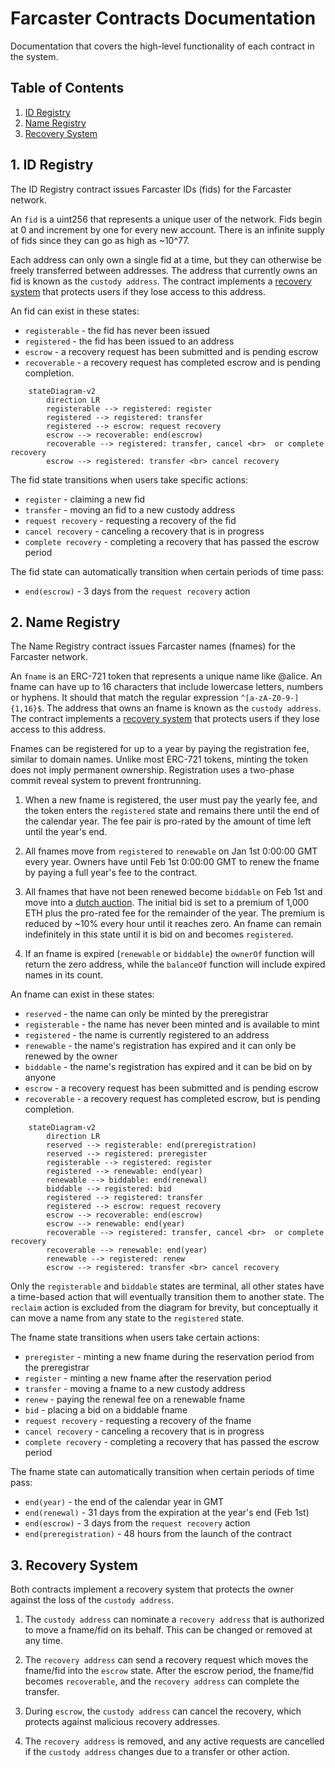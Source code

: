 # Farcaster Contracts Documentation

Documentation that covers the high-level functionality of each contract in the system.

## Table of Contents

1. [ID Registry](#1-id-registry)
2. [Name Registry](#2-name-registry)
3. [Recovery System](#3-recovery-system)

## 1. ID Registry

The ID Registry contract issues Farcaster IDs (fids) for the Farcaster network.

An `fid` is a uint256 that represents a unique user of the network. Fids begin at 0 and increment by one for every new account. There is an infinite supply of fids since they can go as high as ~10^77.

Each address can only own a single fid at a time, but they can otherwise be freely transferred between addresses. The address that currently owns an fid is known as the `custody address`. The contract implements a [recovery system](#3-recovery-system) that protects users if they lose access to this address.

An fid can exist in these states:

- `registerable` - the fid has never been issued
- `registered` - the fid has been issued to an address
- `escrow` - a recovery request has been submitted and is pending escrow
- `recoverable` - a recovery request has completed escrow and is pending completion.

```mermaid
    stateDiagram-v2
        direction LR
        registerable --> registered: register
        registered --> registered: transfer
        registered --> escrow: request recovery
        escrow --> recoverable: end(escrow)
        recoverable --> registered: transfer, cancel <br>  or complete recovery
        escrow --> registered: transfer <br> cancel recovery
```

The fid state transitions when users take specific actions:

- `register` - claiming a new fid
- `transfer` - moving an fid to a new custody address
- `request recovery` - requesting a recovery of the fid
- `cancel recovery` - canceling a recovery that is in progress
- `complete recovery` - completing a recovery that has passed the escrow period

The fid state can automatically transition when certain periods of time pass:

- `end(escrow)` - 3 days from the `request recovery` action

## 2. Name Registry

The Name Registry contract issues Farcaster names (fnames) for the Farcaster network.

An `fname` is an ERC-721 token that represents a unique name like @alice. An fname can have up to 16 characters that include lowercase letters, numbers or hyphens. It should that match the regular expression `^[a-zA-Z0-9-]{1,16}$`. The address that owns an fname is known as the `custody address`. The contract implements a [recovery system](#3-recovery-system) that protects users if they lose access to this address.

Fnames can be registered for up to a year by paying the registration fee, similar to domain names. Unlike most ERC-721 tokens, minting the token does not imply permanent ownership. Registration uses a two-phase commit reveal system to prevent frontrunning.

1. When a new fname is registered, the user must pay the yearly fee, and the token enters the `registered` state and remains there until the end of the calendar year. The fee pair is pro-rated by the amount of time left until the year's end.

2. All fnames move from `registered` to `renewable` on Jan 1st 0:00:00 GMT every year. Owners have until Feb 1st 0:00:00 GMT to renew the fname by paying a full year's fee to the contract.

3. All fnames that have not been renewed become `biddable` on Feb 1st and move into a [dutch auction](https://en.wikipedia.org/wiki/Dutch_auction). The initial bid is set to a premium of 1,000 ETH plus the pro-rated fee for the remainder of the year. The premium is reduced by ~10% every hour until it reaches zero. An fname can remain indefinitely in this state until it is bid on and becomes `registered`.

4. If an fname is expired (`renewable` or `biddable`) the `ownerOf` function will return the zero address, while the `balanceOf` function will include expired names in its count.

An fname can exist in these states:

- `reserved` - the name can only be minted by the preregistrar
- `registerable` - the name has never been minted and is available to mint
- `registered` - the name is currently registered to an address
- `renewable` - the name's registration has expired and it can only be renewed by the owner
- `biddable` - the name's registration has expired and it can be bid on by anyone
- `escrow` - a recovery request has been submitted and is pending escrow
- `recoverable` - a recovery request has completed escrow, but is pending completion.

```mermaid
    stateDiagram-v2
        direction LR
        reserved --> registerable: end(preregistration)
        reserved --> registered: preregister
        registerable --> registered: register
        registered --> renewable: end(year)
        renewable --> biddable: end(renewal)
        biddable --> registered: bid
        registered --> registered: transfer
        registered --> escrow: request recovery
        escrow --> recoverable: end(escrow)
        escrow --> renewable: end(year)
        recoverable --> registered: transfer, cancel <br>  or complete recovery
        recoverable --> renewable: end(year)
        renewable --> registered: renew
        escrow --> registered: transfer <br> cancel recovery
```

Only the `registerable` and `biddable` states are terminal, all other states have a time-based action that will eventually transition them to another state. The `reclaim` action is excluded from the diagram for brevity, but conceptually it can move a name from any state to the `registered` state.

The fname state transitions when users take certain actions:

- `preregister` - minting a new fname during the reservation period from the preregistrar
- `register` - minting a new fname after the reservation period
- `transfer` - moving a fname to a new custody address
- `renew` - paying the renewal fee on a renewable fname
- `bid` - placing a bid on a biddable fname
- `request recovery` - requesting a recovery of the fname
- `cancel recovery` - canceling a recovery that is in progress
- `complete recovery` - completing a recovery that has passed the escrow period

The fname state can automatically transition when certain periods of time pass:

- `end(year)` - the end of the calendar year in GMT
- `end(renewal)` - 31 days from the expiration at the year's end (Feb 1st)
- `end(escrow)` - 3 days from the `request recovery` action
- `end(preregistration)` - 48 hours from the launch of the contract

## 3. Recovery System

Both contracts implement a recovery system that protects the owner against the loss of the `custody address`.

1. The `custody address` can nominate a `recovery address` that is authorized to move a fname/fid on its behalf. This can be changed or removed at any time.

2. The `recovery address` can send a recovery request which moves the fname/fid into the `escrow` state. After the escrow period, the fname/fid becomes `recoverable`, and the `recovery address` can complete the transfer.

3. During `escrow`, the `custody address` can cancel the recovery, which protects against malicious recovery addresses.

4. The `recovery address` is removed, and any active requests are cancelled if the `custody address` changes due to a transfer or other action.
